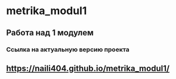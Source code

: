 # metrika_modul1
## Работа над 1 модулем
### Ссылка на актуальную версию проекта
https://naili404.github.io/metrika_modul1/ 
---
